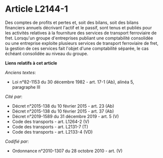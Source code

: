 # Article L2144-1

Des comptes de profits et pertes et, soit des bilans, soit des bilans financiers annuels décrivant l'actif et le passif, sont
tenus et publiés pour les activités relatives à la fourniture des services de transport ferroviaire de fret. Lorsqu'un groupe
d'entreprises publiant une comptabilité consolidée ou une entreprise exploite plusieurs services de transport ferroviaire de
fret, la gestion de ces services fait l'objet d'une comptabilité séparée, le cas échéant consolidée au niveau du groupe.

**Liens relatifs à cet article**

_Anciens textes_:

  - Loi n°82-1153 du 30 décembre 1982 - art. 17-1 (Ab), alinéa 5, paragraphe III

_Cité par_:

  - Décret n°2015-138 du 10 février 2015 - art. 23 (Ab)
  - Décret n°2015-138 du 10 février 2015 - art. 37 (Ab)
  - Décret n°2019-1589 du 31 décembre 2019 - art. 5 (V)
  - Code des transports - art. L1264-2 (V)
  - Code des transports - art. L2131-7 (T)
  - Code des transports - art. L2133-4 (VD)

_Codifié par_:

  - Ordonnance n°2010-1307 du 28 octobre 2010 - art. (V)
